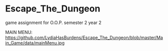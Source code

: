 # Escape_The_Dungeon
game assignment for O.O.P. semester 2 year 2

MAIN MENU:
https://github.com/LydiaHasBurdens/Escape_The_Dungeon/blob/master/Main_Game/data/mainMenu.jpg

